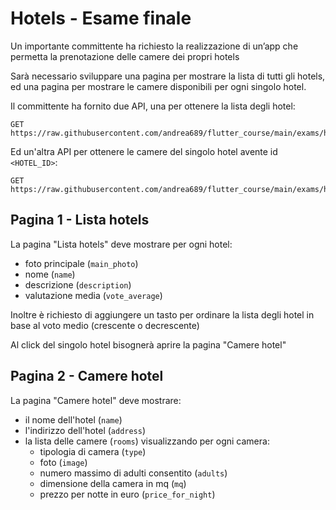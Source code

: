 # Hotels - Esame finale

Un importante committente ha richiesto la realizzazione di un’app che permetta la prenotazione delle camere dei propri hotels

Sarà necessario sviluppare una pagina per mostrare la lista di tutti gli hotels, ed una pagina per mostrare le camere disponibili per ogni singolo hotel.

Il committente ha fornito due API, una per ottenere la lista degli hotel:

```
GET https://raw.githubusercontent.com/andrea689/flutter_course/main/exams/hotels/hotels
```

Ed un'altra API per ottenere le camere del singolo hotel avente id `<HOTEL_ID>`:

```
GET https://raw.githubusercontent.com/andrea689/flutter_course/main/exams/hotels/hotels_details/<HOTEL_ID>
```

## Pagina 1 - Lista hotels

La pagina "Lista hotels" deve mostrare per ogni hotel:

- foto principale (`main_photo`)
- nome (`name`)
- descrizione (`description`)
- valutazione media (`vote_average`)

Inoltre è richiesto di aggiungere un tasto per ordinare la lista degli hotel in base al voto medio (crescente o decrescente)

Al click del singolo hotel bisognerà aprire la pagina "Camere hotel"

## Pagina 2 - Camere hotel

La pagina "Camere hotel" deve mostrare:

- il nome dell'hotel (`name`)
- l'indirizzo dell'hotel (`address`)
- la lista delle camere (`rooms`) visualizzando per ogni camera:
  - tipologia di camera (`type`)
  - foto (`image`)
  - numero massimo di adulti consentito (`adults`)
  - dimensione della camera in mq (`mq`)
  - prezzo per notte in euro (`price_for_night`)
